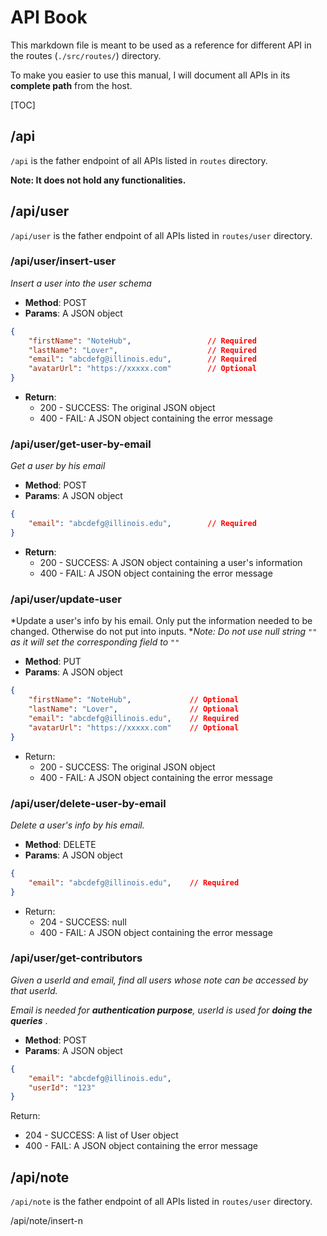 # API Book

This markdown file is meant to be used as a reference for different API in the routes (`./src/routes/`) directory.

To make you easier to use this manual, I will document all APIs in its **complete path** from the host.

[TOC]

## /api

`/api` is the father endpoint of all APIs listed in `routes` directory.

**Note: It does not hold any functionalities.**



## /api/user

`/api/user` is the father endpoint of all APIs listed in `routes/user` directory.

### /api/user/insert-user

_Insert a user into the user schema_

- **Method**: POST
- **Params**: A JSON object

```JSON
{
    "firstName": "NoteHub",					// Required
    "lastName": "Lover",					// Required
    "email": "abcdefg@illinois.edu",		// Required
    "avatarUrl": "https://xxxxx.com"		// Optional
}
```

- **Return**:
  - 200 - SUCCESS: The original JSON object
  - 400 - FAIL: A JSON object containing the error message





### /api/user/get-user-by-email

_Get a user by his email_

- **Method**: POST
- **Params**: A JSON object

```JSON
{
    "email": "abcdefg@illinois.edu",		// Required
}
```

- **Return**:
  - 200 - SUCCESS: A JSON object containing a user's information
  - 400 - FAIL: A JSON object containing the error message





### /api/user/update-user

*Update a user's info by his email. Only put the information needed to be changed. Otherwise do not put into inputs. **Note: Do not use null string `""` as it will set the corresponding field to `""`*

- **Method**: PUT
- **Params**: A JSON object

```JSON
{
    "firstName": "NoteHub", 			// Optional
    "lastName": "Lover",				// Optional
    "email": "abcdefg@illinois.edu",	// Required
    "avatarUrl": "https://xxxxx.com"	// Optional
}
```

- Return:
  - 200 - SUCCESS: The original JSON object
  - 400 - FAIL: A JSON object containing the error message





### /api/user/delete-user-by-email

_Delete a user's info by his email._

- **Method**: DELETE
- **Params**: A JSON object

```JSON
{
    "email": "abcdefg@illinois.edu",	// Required
}
```

- Return:
  - 204 - SUCCESS: null
  - 400 - FAIL: A JSON object containing the error message



### /api/user/get-contributors

*Given a userId and email, find all users whose note can be accessed by that userId.*

*Email is needed for **authentication purpose**, userId is used for **doing the queries*** .

- **Method**: POST
- **Params**: A JSON object

```json
{
	"email": "abcdefg@illinois.edu",
	"userId": "123"
}
```

Return:

- 204 - SUCCESS: A list of User object 
- 400 - FAIL: A JSON object containing the error message





## /api/note

`/api/note` is the father endpoint of all APIs listed in `routes/user` directory.

/api/note/insert-n
